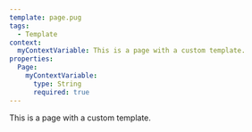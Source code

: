 ```yaml
---
template: page.pug
tags:
  - Template
context:
  myContextVariable: This is a page with a custom template.
properties:
  Page:
    myContextVariable:
      type: String
      required: true
---
```

This is a page with a custom template.
